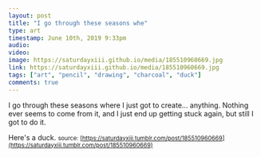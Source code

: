 ```yaml
---
layout: post
title: "I go through these seasons whe"
type: art
timestamp: June 10th, 2019 9:33pm
audio: 
video: 
image: https://saturdayxiii.github.io/media/185510960669.jpg
link: https://saturdayxiii.github.io/media/185510960669.jpg
tags: ["art", "pencil", "drawing", "charcoal", "duck"]
comments: true
---
```

I go through these seasons where I just got to create&hellip; anything.  Nothing ever seems to come from it, and I just end up getting stuck again, but still I got to do it.

Here's a duck.
<small>source: [https://saturdayxiii.tumblr.com/post/185510960669](https://saturdayxiii.tumblr.com/post/185510960669)</small>